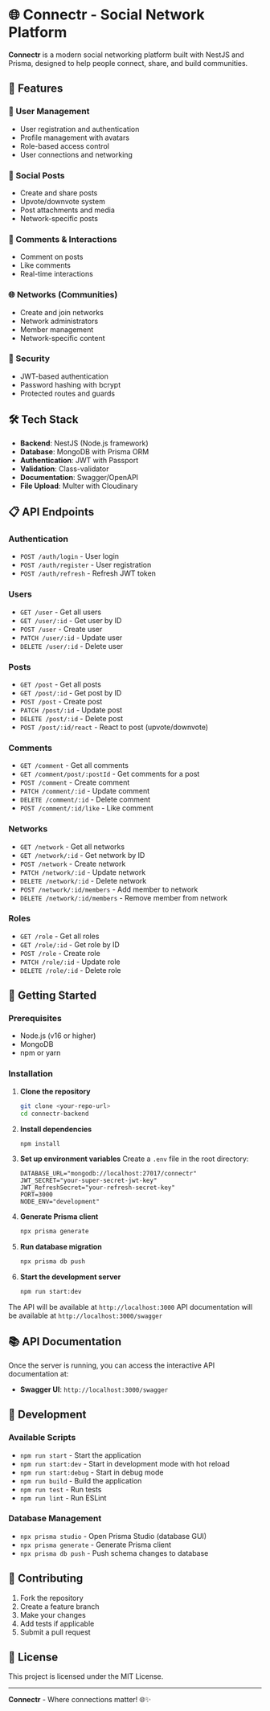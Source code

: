 # 🌐 Connectr - Social Network Platform

**Connectr** is a modern social networking platform built with NestJS and Prisma, designed to help people connect, share, and build communities.

## 🚀 Features

### 👤 User Management

- User registration and authentication
- Profile management with avatars
- Role-based access control
- User connections and networking

### 📝 Social Posts

- Create and share posts
- Upvote/downvote system
- Post attachments and media
- Network-specific posts

### 💬 Comments & Interactions

- Comment on posts
- Like comments
- Real-time interactions

### 🌐 Networks (Communities)

- Create and join networks
- Network administrators
- Member management
- Network-specific content

### 🔐 Security

- JWT-based authentication
- Password hashing with bcrypt
- Protected routes and guards

## 🛠 Tech Stack

- **Backend**: NestJS (Node.js framework)
- **Database**: MongoDB with Prisma ORM
- **Authentication**: JWT with Passport
- **Validation**: Class-validator
- **Documentation**: Swagger/OpenAPI
- **File Upload**: Multer with Cloudinary

## 📋 API Endpoints

### Authentication

- `POST /auth/login` - User login
- `POST /auth/register` - User registration
- `POST /auth/refresh` - Refresh JWT token

### Users

- `GET /user` - Get all users
- `GET /user/:id` - Get user by ID
- `POST /user` - Create user
- `PATCH /user/:id` - Update user
- `DELETE /user/:id` - Delete user

### Posts

- `GET /post` - Get all posts
- `GET /post/:id` - Get post by ID
- `POST /post` - Create post
- `PATCH /post/:id` - Update post
- `DELETE /post/:id` - Delete post
- `POST /post/:id/react` - React to post (upvote/downvote)

### Comments

- `GET /comment` - Get all comments
- `GET /comment/post/:postId` - Get comments for a post
- `POST /comment` - Create comment
- `PATCH /comment/:id` - Update comment
- `DELETE /comment/:id` - Delete comment
- `POST /comment/:id/like` - Like comment

### Networks

- `GET /network` - Get all networks
- `GET /network/:id` - Get network by ID
- `POST /network` - Create network
- `PATCH /network/:id` - Update network
- `DELETE /network/:id` - Delete network
- `POST /network/:id/members` - Add member to network
- `DELETE /network/:id/members` - Remove member from network

### Roles

- `GET /role` - Get all roles
- `GET /role/:id` - Get role by ID
- `POST /role` - Create role
- `PATCH /role/:id` - Update role
- `DELETE /role/:id` - Delete role

## 🚀 Getting Started

### Prerequisites

- Node.js (v16 or higher)
- MongoDB
- npm or yarn

### Installation

1. **Clone the repository**

   ```bash
   git clone <your-repo-url>
   cd connectr-backend
   ```

2. **Install dependencies**

   ```bash
   npm install
   ```

3. **Set up environment variables**
   Create a `.env` file in the root directory:

   ```env
   DATABASE_URL="mongodb://localhost:27017/connectr"
   JWT_SECRET="your-super-secret-jwt-key"
   JWT_RefreshSecret="your-refresh-secret-key"
   PORT=3000
   NODE_ENV="development"
   ```

4. **Generate Prisma client**

   ```bash
   npx prisma generate
   ```

5. **Run database migration**

   ```bash
   npx prisma db push
   ```

6. **Start the development server**
   ```bash
   npm run start:dev
   ```

The API will be available at `http://localhost:3000`
API documentation will be available at `http://localhost:3000/swagger`

## 📚 API Documentation

Once the server is running, you can access the interactive API documentation at:

- **Swagger UI**: `http://localhost:3000/swagger`

## 🔧 Development

### Available Scripts

- `npm run start` - Start the application
- `npm run start:dev` - Start in development mode with hot reload
- `npm run start:debug` - Start in debug mode
- `npm run build` - Build the application
- `npm run test` - Run tests
- `npm run lint` - Run ESLint

### Database Management

- `npx prisma studio` - Open Prisma Studio (database GUI)
- `npx prisma generate` - Generate Prisma client
- `npx prisma db push` - Push schema changes to database

## 🤝 Contributing

1. Fork the repository
2. Create a feature branch
3. Make your changes
4. Add tests if applicable
5. Submit a pull request

## 📄 License

This project is licensed under the MIT License.

---

**Connectr** - Where connections matter! 🌐✨
